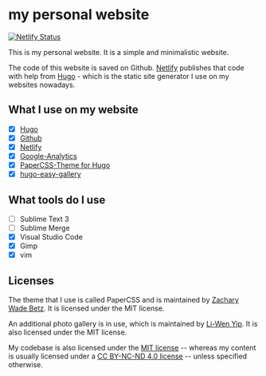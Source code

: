 # my personal website

[![Netlify Status](https://api.netlify.com/api/v1/badges/6658b217-9b6e-4eb8-b450-655ba0563f53/deploy-status)](https://app.netlify.com/sites/oe7drt/deploys)

This is my personal website. It is a simple and minimalistic website.

The code of this website is saved on Github. [Netlify](https://www.netlify.com/)
publishes that code with help from [Hugo](https://gohugo.io/) - which is the
static site generator I use on my websites nowadays.

## What I use on my website

- [x] [Hugo](https://gohugo.io/)
- [x] [Github](https://github.com/)
- [x] [Netlify](https://www.netlify.com/)
- [x] [Google-Analytics](https://analytics.google.com/analytics/web/)
- [x] [PaperCSS-Theme for Hugo](https://github.com/zwbetz-gh/papercss-hugo-theme)
- [x] [hugo-easy-gallery](https://github.com/liwenyip/hugo-easy-gallery)

## What tools do I use

- [ ] Sublime Text 3
- [ ] Sublime Merge
- [x] Visual Studio Code
- [x] Gimp
- [x] vim

## Licenses

The theme that I use is called PaperCSS and is maintained by
[Zachary Wade Betz](https://github.com/zwbetz-gh). It is licensed under the
MIT license.

An additional photo gallery is in use, which is maintained by
[Li-Wen Yip](https://github.com/liwenyip). It is also licensed under the
MIT license.

My codebase is also licensed under the
[MIT license](https://github.com/freefallcid/oe7drt/blob/master/LICENSE)
-- whereas my content is usually licensed under a
[CC BY-NC-ND 4.0 license](https://creativecommons.org/licenses/by-nc-nd/4.0/)
-- unless specified otherwise.
